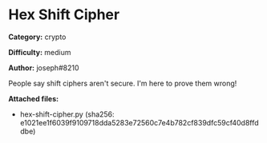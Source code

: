 # Hex Shift Cipher

**Category:** crypto

**Difficulty:** medium

**Author:** joseph#8210

People say shift ciphers aren't secure. I'm here to prove them wrong!

**Attached files:**
- hex-shift-cipher.py (sha256: e1021ee1f6039f9109718dda5283e72560c7e4b782cf839dfc59cf40d8ffddbe)
